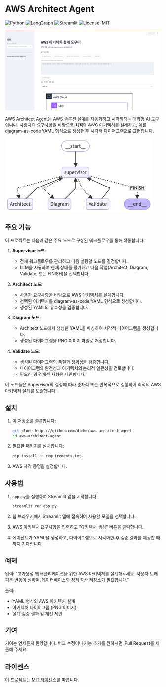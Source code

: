 # AWS Architect Agent

![Python](https://img.shields.io/badge/python-3.7%2B-blue.svg)
![LangGraph](https://img.shields.io/badge/LangGraph-0.1.14-green)
![Streamlit](https://img.shields.io/badge/Streamlit-1.37.0-green)
![License: MIT](https://img.shields.io/badge/License-MIT-red.svg)

![Preview](assets/preview.png)

AWS Architect Agent는 AWS 솔루션 설계를 자동화하고 시각화하는 대화형 AI 도구입니다. 사용자의 요구사항을 바탕으로 최적의 AWS 아키텍처를 설계하고, 이를 diagram-as-code YAML 형식으로 생성한 후 시각적 다이어그램으로 표현합니다.

![Workflow Graph](assets/graph.png)


## 주요 기능

이 프로젝트는 다음과 같은 주요 노드로 구성된 워크플로우를 통해 작동합니다:

1. **Supervisor 노드**: 
   - 전체 워크플로우를 관리하고 다음 실행할 노드를 결정합니다.
   - LLM을 사용하여 현재 상태를 평가하고 다음 작업(Architect, Diagram, Validate, 또는 FINISH)을 선택합니다.

2. **Architect 노드**: 
   - 사용자 요구사항을 바탕으로 AWS 아키텍처를 설계합니다.
   - 선택된 아키텍처를 diagram-as-code YAML 형식으로 생성합니다.
   - 생성된 YAML의 유효성을 검증합니다.

3. **Diagram 노드**: 
   - Architect 노드에서 생성한 YAML을 파싱하여 시각적 다이어그램을 생성합니다.
   - 생성된 다이어그램을 PNG 이미지 파일로 저장합니다.

4. **Validate 노드**: 
   - 생성된 다이어그램의 품질과 정확성을 검증합니다.
   - 다이어그램의 완전성과 아키텍처의 논리적 일관성을 검토합니다.
   - 필요한 경우 개선 사항을 제안합니다.

이 노드들은 Supervisor의 결정에 따라 순차적 또는 반복적으로 실행되어 최적의 AWS 아키텍처 설계를 도출합니다.

## 설치

1. 이 저장소를 클론합니다:
    ```bash
    git clone https://github.com/didhd/aws-architect-agent
    cd aws-architect-agent
    ```

2. 필요한 패키지를 설치합니다:
    ```bash
    pip install -r requirements.txt
    ```

3. AWS 자격 증명을 설정합니다.

## 사용법

1. `app.py`를 실행하여 Streamlit 앱을 시작합니다:
    ```bash
    streamlit run app.py
    ```

2. 웹 브라우저에서 Streamlit 앱에 접속하여 사용할 모델을 선택합니다.

3. AWS 아키텍처 요구사항을 입력하고 "아키텍처 생성" 버튼을 클릭합니다.

4. 에이전트가 YAML을 생성하고, 다이어그램으로 시각화한 후 검증 결과를 제공할 때까지 기다립니다.

## 예제

입력: "고가용성 웹 애플리케이션을 위한 AWS 아키텍처를 설계해주세요. 사용자 트래픽은 변동이 심하며, 데이터베이스와 정적 자산 저장소가 필요합니다."

출력: 
- YAML 형식의 AWS 아키텍처 설계
- 아키텍처 다이어그램 (PNG 이미지)
- 설계 검증 결과 및 개선 제안

## 기여

기여는 언제든지 환영합니다. 버그 수정이나 기능 추가를 원하시면, Pull Request를 제출해 주세요.

## 라이센스

이 프로젝트는 [MIT 라이센스](LICENSE)를 따릅니다.